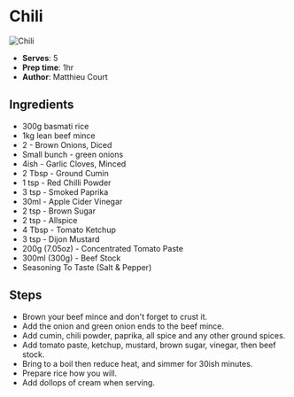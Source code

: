 # Chili 

![Chili](pix/recipe-chili.jpeg)
- **Serves**: 5
- **Prep time**: 1hr
- **Author**: Matthieu Court

## Ingredients
- 300g basmati rice
- 1kg lean beef mince 
- 2 - Brown Onions, Diced
- Small bunch - green onions
- 4ish - Garlic Cloves, Minced
- 2 Tbsp - Ground Cumin
- 1 tsp - Red Chilli Powder
- 3 tsp - Smoked Paprika
- 30ml - Apple Cider Vinegar
- 2 tsp - Brown Sugar
- 2 tsp - Allspice
- 4 Tbsp - Tomato Ketchup
- 3 tsp - Dijon Mustard
- 200g (7.05oz) - Concentrated Tomato Paste
- 300ml (300g) - Beef Stock
- Seasoning To Taste (Salt & Pepper)

## Steps
- Brown your beef mince and don't forget to crust it.
- Add the onion and green onion ends to the beef mince.
- Add cumin, chili powder, paprika, all spice and any other ground spices.
- Add tomato paste, ketchup, mustard, brown sugar, vinegar, then beef stock.
- Bring to a boil then reduce heat, and simmer for 30ish minutes.
- Prepare rice how you will.
- Add dollops of cream when serving.

